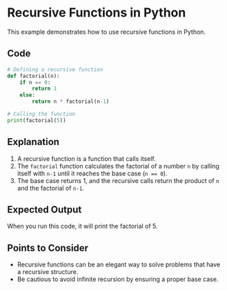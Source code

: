 # Recursive Functions in Python

This example demonstrates how to use recursive functions in Python.

## Code

```python
# Defining a recursive function
def factorial(n):
    if n == 0:
        return 1
    else:
        return n * factorial(n-1)

# Calling the function
print(factorial(5))
```

## Explanation

1. A recursive function is a function that calls itself.
2. The `factorial` function calculates the factorial of a number `n` by calling itself with `n-1` until it reaches the base case (`n == 0`).
3. The base case returns 1, and the recursive calls return the product of `n` and the factorial of `n-1`.

## Expected Output

When you run this code, it will print the factorial of 5.

## Points to Consider

- Recursive functions can be an elegant way to solve problems that have a recursive structure.
- Be cautious to avoid infinite recursion by ensuring a proper base case.
